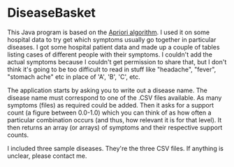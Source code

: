 # DiseaseBasket

This Java program is based on the [Apriori algorithm](http://nikhilvithlani.blogspot.com.ng/2012/03/apriori-algorithm-for-data-mining-made.html). I used it on some hospital data to try get which symptoms usually go together in particular diseases. I got some hospital patient data and made up a couple of tables listing cases of different people with their symptoms. I couldn't add the actual symptoms because I couldn't get permission to share that, but I don't think it's going to be too difficult to read in stuff like "headache", "fever", "stomach ache" etc in place of 'A', 'B', 'C', etc.

The application starts by asking you to write out a disease name. The disease name must correspond to one of the .CSV files available. As many symptoms (files) as required could be added. Then it asks for a support count (a figure between 0.0-1.0) which you can think of as how often a particular combination occurs (and thus, how relevant it is for that level). It then returns an array (or arrays) of symptoms and their respective support counts.

I included three sample diseases. They're the three CSV files. If anything is unclear, please contact me.
